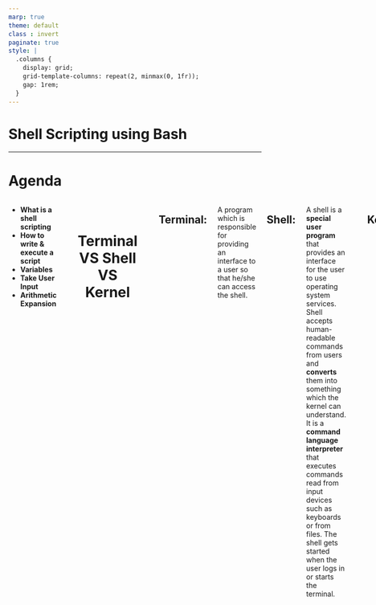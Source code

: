 ```yaml
---
marp: true
theme: default
class : invert
paginate: true
style: |
  .columns {
    display: grid;
    grid-template-columns: repeat(2, minmax(0, 1fr));
    gap: 1rem;
  }
---
```


# **Shell Scripting using Bash**
---

# **Agenda** 


<div class="columns">

<div>

- **What is a shell scripting**
- **How to write & execute a script**
- **Variables**
- **Take User Input**
- **Arithmetic Expansion**
</div>


---

# <p style="text-align:center"> **Terminal VS Shell VS Kernel** </p>

---
## **Terminal:** 

A program which is responsible for providing an interface to a user so that he/she can access the shell.

## **Shell:** 
A shell is a **special user program** that provides an interface for the user to use operating system services. Shell accepts human-readable commands from users and **converts** them into something which the kernel can understand. It is a **command language interpreter** that executes commands read from input devices such as keyboards or from files. The shell gets started when the user logs in or starts the terminal.

---

## **Kernel:**

The kernel is a computer program that is the core of a computer’s operating system, with complete control over everything in the system.

---

<div class="columns">

<div>

# <p style="text-align:center"></p>
# <p style="text-align:center"></p>
# <p style="text-align:center"></p>
# <p style="text-align:center">  </p>
# <p style="text-align:center"></p>
# <p style="text-align:center">  </p>


# <p style="text-align:center"> **Shell VS Kernel** </p>
# <p style="text-align:center">  </p>
# <p style="text-align:center"> </p>

</div>

<div>

# <p style="text-align:center"> ![alt text](Images/intro.png) </p>

</div>

---

## **How They Work Together**

- You **open a terminal**, which launches a shell.
    
- You **type a command** (e.g., ls), and the shell **processes it**.
- The shell **communicates** with the kernel, which **executes** the command.
- The output is **sent back** to the shell, which **displays** it in the terminal.

---

## **Bash:**

Is one of the most popular shells and is the default on many Linux distributions.

## **Script:**

- A shell script is a text file containing a series of commands that can be executed by the shell.

- **Different Types of Shells** in Linux : sh, zsh, csh, ksh and bash, they differ in features, usability, and scripting capabilities.

---

# <p style="text-align:center"> **How to write & execute a script ?** </p>

---
# Writing a Shell Script

- Create a Script File: Use a text editor (like `nano` or `vim`) to write your script. The file usually has a `.sh` extension, but it's not mandatory.

---

# The Shebang

- The **`#!/path/to/shell`** at the first line of a script is called a Shebang and is used to tell the operating system what shell it should use to execute the commands.

- By typing this line you do not need to specify the shell at the command line before executing the file.

- This should be the first line to write in a script

- **Ignoring Shebang :**
If you do not specify an interpreter line, the default is usually the `/bin/sh`. But, it is recommended that you set `#!/bin/bash` line for your bash scripts.

---

# <p style="text-align:center"> **Executing a Shell Script** </p>

---

- **First Way:**

  ***1. Make the Script Executable:*** Before you can run the script, you need to give it execute permissions using the `chmod` command.

  ```bash
  chmod +x pathToTheFile/my_script.sh
  ```

  ***2. Run the Script:*** You can execute the script by specifying its path.

  ```bash
  pathToTheFile/my_script.sh
  ```

- **Second Way:**

  You can run it by calling the shell explicitly:

  ```bash
  bash pathToTheFile/my_script.sh
  ```

---

# <p style="text-align:center"> **Variables in Bash** </p>

---

# Variables

- Variables names are **case-sensitive** .

- They can only contain **letters** , **numbers** and **underscores** and They can't start with a number.

> The reason you cannot use other characters such as `!`, `*`, or `-` is that these characters have a special meaning for the shell.
---

## **Define a Variable**

- You can define a variable by simply assigning a value to a name **without any spaces** around the **=** sign.

  ```bash
  varname="I Love OSC"
  ```

## **Access Variable Values**

- To access the value stored in a variable, **prefix** the variable name with a **$**.

  ```bash
  echo $varname
  ```

  - **varname** ⇾ refers to the **variable**.
  - **$varname** ⇾ refers to the **value** of the variable.
---
## **Variable Types**

The shell **does not care about types of variables**; they may store ***strings***, ***integers***, real numbers - anything you like. So there is no syntactic difference between:

- `varname="Hello World"`
- `varname=hi`
- `varname=1`
- `varname=3.142`
- `varname="3.142"`
- `varname=123abc`
---
**Command Substitution**: Store the output of a command in a variable using `$(command)`.

```bash
current_date=$(date)
```

---

# **Take User Input**

  - ***Positional Parameters***

  - ***`read` command***

---

# **Positional Parameters** 

special variables used in shell scripting to refer to arguments passed to a script or a function. These parameters are denoted by `$1`, `$2`, `$3`, and so on, where `$1` refers to **the first argument**, `$2` to **the second**, and so forth. `$0` refers to **the name of the script itself**. There are also special parameters like `$#`, `$@` and `$*` that provide additional functionality.

---

## **Special Parameters**

|**Special bash parameter**|**Meaning**|
|---|---|
|`$0`|It's used to reference the name of the shell script.|
|`$1`, `$2`, `$3`, ..| The first, second, third, ... arguments passed to the script.|
|`$#`| The number of arguments passed to the script.|
|`$*`|All the arguments passed to the script, treated as a single string.|

---

- **Example:**
```bash
#!/bin/bash
echo "The total no of args are: $#"
echo "The script name is : $0"
echo "The first argument is : $1"
echo "The second argument is: $2"
echo "The total argument list is: $*"
```
- **Output:**

```bash
osc@osc:~$ ./script.sh 1 2 3 4
The total no of args are: 4
The script name is : script.sh
The first argument is : 1
The second argument is: 2
The total argument list is: 1 2 3 4
```
---

# **`read` Command**

**1. Interactive Input with read:**
The `read` command is used to take input from the user during script execution. This input is then stored in one or more variables.

**2. Handling Spaces:**

When you input a string with spaces using the read command, it automatically quotes the input so that the entire string (including spaces) is treated as a single entity, rather than being split into multiple words or arguments.

---

- **Syntax:**

  ```bash
  read <options> <arguments>
  ```

- **`read` Command Options:**

  - `-p <prompt> ` Outputs the prompt string before reading user input.

  - `-s`: Does not echo the user's input.

---


- **Example 1**
![alt text](Images/read_command_script.png)

- **Output:**
![alt text](Images/read_command_output.png)


---

- **Example 2**
![alt text](Images/read_command_ex2.png)


- **Output:**
![alt text](Images/read_command_out2.png)

---

# **The Difference between `' '` and `" "`**

---
# **Single Quotes (' ')**

- **Literal Strings:** Everything within single quotes is taken literally. No special characters, variables, or commands are interpreted. ***What you see is what you get***.

- **No Variable Expansion:** Variables inside single quotes are ***not expanded***.

- **No Command Substitution:** Command substitution using backticks (``) or $(...) inside single quotes is ***not performed***.

---

## **Double Quotes (" ")**

- **Partial Literal Strings:** Most characters inside double quotes are taken literally, but certain special characters still have their meaning.

- **Variable Expansion:** Variables inside double quotes are expanded to their values.

- **Command Substitution:** Command substitution within double quotes is performed.

- **Escape Characters:** Certain escape sequences like `\n` (newline), `\t`(tab) are recognized.

---

## **Examples:**
![alt text](Images/single&double_quotations.png)

---

# **Break & Asr Time :smile:**

---
# <p style="text-align:center"> **Arithmetic Expansion** </p>

---

- You can do 6 basic arithmetic operators in Bash:

  - `a + b` addition (a plus b)
  - `a - b` subtracting (a minus b)
  - `a * b` multiplication (a times b)
  - `a / b` integer division (a divided by b)
  - `a % b` modulo (the integer remainder of a divided by b)
  - `a ** b` exponentiation (a to the power of b)

---

- We can do Arithmetic Expansion by just enclose any mathematical expression inside double parentheses `$((  ))`.

- **Example 1:**  `a=$((5 - 3 + $b))` 

  Which means: variable a is equal to the value of the expression 5 - 3 + $b


- **Example 2:**

![alt text](Images/calculation.png)

---
# **`expr` Command**

- ***Evaluates a given expression*** and displays its corresponding output. 
- It treats numbers containing a decimal point as strings

- **It is used for:**

  - Basic operations like addition, subtraction, multiplication, division, and modulus on integers.
  - Evaluating regular expressions, string operations like substring, length of strings etc.

---

## **Note that:** 
You need to escape the multiplication `*` operator with a backslash `\` to avoid shell expansion. Otherwise, the shell will try to match the operator (*) with the filenames in the current directory and pass them to the expr command, which **will cause an error**.


---
## **`expr` Command with Operators**

![alt text](Images/expr1_command%20(1).png)

---

## **`expr` command with variables and string**
![alt text](Images/expr2_command.png)

---

# **`let` Command**

- `let` is a built-in shell command used for arithmetic evaluation in Bash and other Bourne-like shells. It performs arithmetic operations and assigns the result to a variable.

- **Syntax:**

  ```bash
  let "expression"
  ```
---

# **Examples:**

**1. Arithmetic Operations:**

```bash
let "a = 5 + 3"   # Adds 5 and 3 and assigns the result (8) to variable 'a'
echo $a           # Outputs 8
let "b = a * 2"   # Multiplies 'a' by 2 and assigns the result (16) to variable 'b'
echo $b           # Outputs 16
```


**2. Increment and Decrement:**

```bash
let "i++"         # Increments 'i' by 1
let "j--"         # Decrements 'j' by 1
```

**3. Using Variables:**

```bash
a=5
b=3
let "sum = a + b"   # Adds the values of 'a' and 'b', assigns result to 'sum'
echo $sum           # Outputs 8
```
---

## ***Note That:***

To deal with floating point numbers we can use a tool called `bc` but we will not discuss it in this session.

---

# ***Let's Practise 😊***

**You have only 7 minutes 🏃🏻‍♂️**

---

Write a script that calculates the **area** and **perimeter** of a **rectangle** based on user input.

![alt text](Images/Hands_On.png)

---

# **Break :smile:**

---

# **Thanks**
